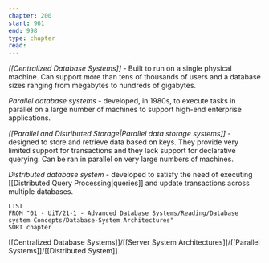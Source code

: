 ```yaml
---
chapter: 200
start: 961
end: 998
type: chapter
read:
---
```

*[[Centralized Database Systems]]* - Built to run on a single physical machine. Can support more than tens of thousands of users and a database sizes ranging from megabytes to hundreds of gigabytes.

*Parallel database systems* - developed, in 1980s, to execute tasks in parallel on a large number of machines to support high-end enterprise applications.

*[[Parallel and Distributed Storage|Parallel data storage systems]]* - designed to store and retrieve data based on keys. They provide very limited support for transactions and they lack support for declarative querying. Can be ran in parallel on very large numbers of machines.

*Distributed database system* - developed to satisfy the need of executing [[Distributed Query Processing|queries]] and update transactions across multiple databases.

```dataview
LIST
FROM "01 - UiT/21-1 - Advanced Database Systems/Reading/Database system Concepts/Database-System Architectures"
SORT chapter
```
[[Centralized Database Systems]]/[[Server System Architectures]]/[[Parallel Systems]]/[[Distributed System]]



